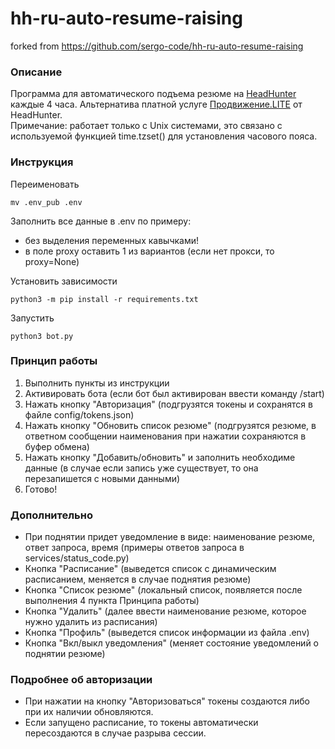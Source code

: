 # hh-ru-auto-resume-raising
forked from https://github.com/sergo-code/hh-ru-auto-resume-raising

### Описание
Программа для автоматического подъема резюме на [HeadHunter](https://hh.ru/) 
каждые 4 часа. Альтернатива платной услуге 
[Продвижение.LITE](https://hh.ru/applicant/services/payment?from=landing&package=lite) 
от HeadHunter.  
Примечание:
работает только с Unix системами, это связано с используемой функцией time.tzset() для установления часового пояса.
### Инструкция
Переименовать
```
mv .env_pub .env
```
Заполнить все данные в .env по примеру:
 - без выделения переменных кавычками!
 - в поле proxy оставить 1 из вариантов (если нет прокси, то proxy=None)

Установить зависимости
```
python3 -m pip install -r requirements.txt
```
Запустить
```
python3 bot.py
```
### Принцип работы
1) Выполнить пункты из инструкции
2) Активировать бота (если бот был активирован ввести команду /start)
3) Нажать кнопку "Авторизация" (подгрузятся токены и сохранятся в файле config/tokens.json)
4) Нажать кнопку "Обновить список резюме" (подгрузятся резюме, в ответном сообщении наименования при нажатии сохраняются в буфер обмена)
5) Нажать кнопку "Добавить/обновить" и заполнить необходиме данные (в случае если запись уже существует, то она перезапишется с новыми данными)
6) Готово!
### Дополнительно 
- При поднятии придет уведомление в виде: наименование резюме, ответ запроса, время (примеры ответов запроса в services/status_code.py)
- Кнопка "Расписание" (выведется список с динамическим расписанием, меняется в случае поднятия резюме)
- Кнопка "Список резюме" (локальный список, появляется после выполнения 4 пункта Принципа работы)
- Кнопка "Удалить" (далее ввести наименование резюме, которое нужно удалить из расписания)
- Кнопка "Профиль" (выведется список информации из файла .env)
- Кнопка "Вкл/выкл уведомления" (меняет состояние уведомлений о поднятии резюме)
### Подробнее об авторизации
- При нажатии на кнопку "Авторизоваться" токены создаются либо при их наличии обновляются.
- Если запущено расписание, то токены автоматически пересоздаются в случае разрыва сессии.
